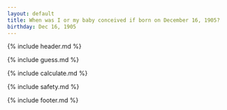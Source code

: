 ```yaml
---
layout: default
title: When was I or my baby conceived if born on December 16, 1905?
birthday: Dec 16, 1905
---
```


{% include header.md %}

{% include guess.md %}

{% include calculate.md %}

{% include safety.md %}

{% include footer.md %}



